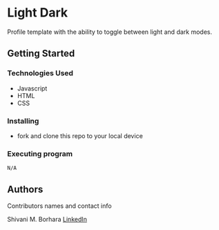 # Light Dark

Profile template with the ability to toggle between light and dark modes.

## Getting Started

### Technologies Used

- Javascript
- HTML
- CSS

### Installing

- fork and clone this repo to your local device

### Executing program

```
N/A
```

## Authors

Contributors names and contact info

Shivani M. Borhara
[LinkedIn](https://www.linkedin.com/in/shivani-malhotra-56a12b221/)
